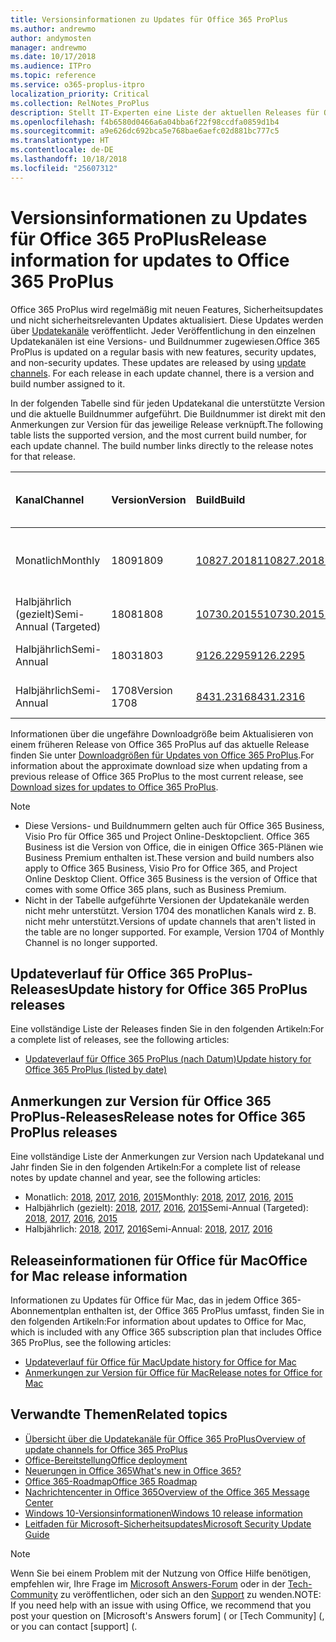 ```yaml
---
title: Versionsinformationen zu Updates für Office 365 ProPlus
ms.author: andrewmo
author: andymosten
manager: andrewmo
ms.date: 10/17/2018
ms.audience: ITPro
ms.topic: reference
ms.service: o365-proplus-itpro
localization_priority: Critical
ms.collection: RelNotes_ProPlus
description: Stellt IT-Experten eine Liste der aktuellen Releases für Office 365 ProPlus für jeden Updatekanal sowie Links zu Anmerkungen zur Version und zum Updateverlauf zur Verfügung.
ms.openlocfilehash: f4b6580d0466a6a04bba6f22f98ccdfa0859d1b4
ms.sourcegitcommit: a9e626dc692bca5e768bae6aefc02d881bc777c5
ms.translationtype: HT
ms.contentlocale: de-DE
ms.lasthandoff: 10/18/2018
ms.locfileid: "25607312"
---
```

# <a name="release-information-for-updates-to-office-365-proplus"></a><span data-ttu-id="039dc-103">Versionsinformationen zu Updates für Office 365 ProPlus</span><span class="sxs-lookup"><span data-stu-id="039dc-103">Release information for updates to Office 365 ProPlus</span></span>

<span data-ttu-id="039dc-p101">Office 365 ProPlus wird regelmäßig mit neuen Features, Sicherheitsupdates und nicht sicherheitsrelevanten Updates aktualisiert. Diese Updates werden über [Updatekanäle](https://docs.microsoft.com/DeployOffice/overview-of-update-channels-for-office-365-proplus) veröffentlicht. Jeder Veröffentlichung in den einzelnen Updatekanälen ist eine Versions- und Buildnummer zugewiesen.</span><span class="sxs-lookup"><span data-stu-id="039dc-p101">Office 365 ProPlus is updated on a regular basis with new features, security updates, and non-security updates. These updates are released by using [update channels](https://docs.microsoft.com/DeployOffice/overview-of-update-channels-for-office-365-proplus). For each release in each update channel, there is a version and build number assigned to it.</span></span> 

<span data-ttu-id="039dc-p102">In der folgenden Tabelle sind für jeden Updatekanal die unterstützte Version und die aktuelle Buildnummer aufgeführt. Die Buildnummer ist direkt mit den Anmerkungen zur Version für das jeweilige Release verknüpft.</span><span class="sxs-lookup"><span data-stu-id="039dc-p102">The following table lists the supported version, and the most current build number, for each update channel. The build number links directly to the release notes for that release.</span></span> 

  
|<span data-ttu-id="039dc-109">**Kanal**</span><span class="sxs-lookup"><span data-stu-id="039dc-109">**Channel**</span></span>|<span data-ttu-id="039dc-110">**Version**</span><span class="sxs-lookup"><span data-stu-id="039dc-110">**Version**</span></span>|<span data-ttu-id="039dc-111">**Build**</span><span class="sxs-lookup"><span data-stu-id="039dc-111">**Build**</span></span>|<span data-ttu-id="039dc-112">**Datum der Veröffentlichung**</span><span class="sxs-lookup"><span data-stu-id="039dc-112">**Release date**</span></span>|<span data-ttu-id="039dc-113">**Version unterstützt bis**</span><span class="sxs-lookup"><span data-stu-id="039dc-113">**Version supported until**</span></span>|
|:-----|:-----|:-----|:-----|:-----|
|<span data-ttu-id="039dc-114">Monatlich</span><span class="sxs-lookup"><span data-stu-id="039dc-114">Monthly</span></span>  <br/> |<span data-ttu-id="039dc-115">1809</span><span class="sxs-lookup"><span data-stu-id="039dc-115">1809</span></span>  <br/> |[<span data-ttu-id="039dc-116">10827.20181</span><span class="sxs-lookup"><span data-stu-id="039dc-116">10827.20181</span></span>](monthly-channel-2018.md#version-1809-october-16)  <br/> | <span data-ttu-id="039dc-117">16. Oktober 2018</span><span class="sxs-lookup"><span data-stu-id="039dc-117">October 16, 2018</span></span>  <br/> |<span data-ttu-id="039dc-118">Veröffentlichung von Version 1810</span><span class="sxs-lookup"><span data-stu-id="039dc-118">Version 1808 is released</span></span> <br/>|
|<span data-ttu-id="039dc-119">Halbjährlich (gezielt)</span><span class="sxs-lookup"><span data-stu-id="039dc-119">Semi-Annual (Targeted)</span></span>  <br/> |<span data-ttu-id="039dc-120">1808</span><span class="sxs-lookup"><span data-stu-id="039dc-120">1808</span></span>  <br/> |[<span data-ttu-id="039dc-121">10730.20155</span><span class="sxs-lookup"><span data-stu-id="039dc-121">10730.20155)</span></span>](semi-annual-channel-targeted-2018.md#version-1808-october-9)  <br/> | <span data-ttu-id="039dc-122">9. Oktober 2018</span><span class="sxs-lookup"><span data-stu-id="039dc-122">October 9, 2018</span></span>  <br/> | <span data-ttu-id="039dc-123">13. März 2019</span><span class="sxs-lookup"><span data-stu-id="039dc-123">March 13, 2019</span></span> <br/>|
|<span data-ttu-id="039dc-124">Halbjährlich</span><span class="sxs-lookup"><span data-stu-id="039dc-124">Semi-Annual</span></span> <br/> |<span data-ttu-id="039dc-125">1803</span><span class="sxs-lookup"><span data-stu-id="039dc-125">1803</span></span>  <br/> | [<span data-ttu-id="039dc-126">9126.2295</span><span class="sxs-lookup"><span data-stu-id="039dc-126">9126.2295</span></span>](semi-annual-channel-2018.md#version-1803-october-9) <br/> |<span data-ttu-id="039dc-127">9. Oktober 2018</span><span class="sxs-lookup"><span data-stu-id="039dc-127">October 9, 2018</span></span>  <br/> | <span data-ttu-id="039dc-128">10. Dezember 2019</span><span class="sxs-lookup"><span data-stu-id="039dc-128">December 10, 2019</span></span> <br/>|
|<span data-ttu-id="039dc-129">Halbjährlich</span><span class="sxs-lookup"><span data-stu-id="039dc-129">Semi-Annual</span></span> <br/> |<span data-ttu-id="039dc-130">1708</span><span class="sxs-lookup"><span data-stu-id="039dc-130">Version 1708</span></span>  <br/> |[<span data-ttu-id="039dc-131">8431.2316</span><span class="sxs-lookup"><span data-stu-id="039dc-131">8431.2316</span></span>](semi-annual-channel-2018.md#version-1708-october-9)  <br/> |<span data-ttu-id="039dc-132">9. Oktober 2018</span><span class="sxs-lookup"><span data-stu-id="039dc-132">October 9, 2018</span></span>  <br/> | <span data-ttu-id="039dc-133">13. März 2019</span><span class="sxs-lookup"><span data-stu-id="039dc-133">March 13, 2019</span></span> <br/>|

<span data-ttu-id="039dc-134">Informationen über die ungefähre Downloadgröße beim Aktualisieren von einem früheren Release von Office 365 ProPlus auf das aktuelle Release finden Sie unter [Downloadgrößen für Updates von Office 365 ProPlus](download-sizes-office365-proplus-updates.md).</span><span class="sxs-lookup"><span data-stu-id="039dc-134">For information about the approximate download size when updating from a previous release of Office 365 ProPlus to the most current release, see [Download sizes for updates to Office 365 ProPlus](download-sizes-office365-proplus-updates.md).</span></span>

> [!NOTE]
> - <span data-ttu-id="039dc-p103">Diese Versions- und Buildnummern gelten auch für Office 365 Business, Visio Pro für Office 365 und Project Online-Desktopclient. Office 365 Business ist die Version von Office, die in einigen Office 365-Plänen wie Business Premium enthalten ist.</span><span class="sxs-lookup"><span data-stu-id="039dc-p103">These version and build numbers also apply to Office 365 Business, Visio Pro for Office 365, and Project Online Desktop Client. Office 365 Business is the version of Office that comes with some Office 365 plans, such as Business Premium.</span></span>
> - <span data-ttu-id="039dc-p104">Nicht in der Tabelle aufgeführte Versionen der Updatekanäle werden nicht mehr unterstützt. Version 1704 des monatlichen Kanals wird z. B. nicht mehr unterstützt.</span><span class="sxs-lookup"><span data-stu-id="039dc-p104">Versions of update channels that aren't listed in the table are no longer supported. For example, Version 1704 of Monthly Channel is no longer supported.</span></span> 


## <a name="update-history-for-office-365-proplus-releases"></a><span data-ttu-id="039dc-139">Updateverlauf für Office 365 ProPlus-Releases</span><span class="sxs-lookup"><span data-stu-id="039dc-139">Update history for Office 365 ProPlus releases</span></span>

<span data-ttu-id="039dc-140">Eine vollständige Liste der Releases finden Sie in den folgenden Artikeln:</span><span class="sxs-lookup"><span data-stu-id="039dc-140">For a complete list of releases, see the following articles:</span></span>
 - [<span data-ttu-id="039dc-141">Updateverlauf für Office 365 ProPlus (nach Datum)</span><span class="sxs-lookup"><span data-stu-id="039dc-141">Update history for Office 365 ProPlus (listed by date)</span></span>](update-history-office365-proplus-by-date.md)

## <a name="release-notes-for-office-365-proplus-releases"></a><span data-ttu-id="039dc-142">Anmerkungen zur Version für Office 365 ProPlus-Releases</span><span class="sxs-lookup"><span data-stu-id="039dc-142">Release notes for Office 365 ProPlus releases</span></span>

<span data-ttu-id="039dc-143">Eine vollständige Liste der Anmerkungen zur Version nach Updatekanal und Jahr finden Sie in den folgenden Artikeln:</span><span class="sxs-lookup"><span data-stu-id="039dc-143">For a complete list of release notes by update channel and year, see the following articles:</span></span>
 - <span data-ttu-id="039dc-144">Monatlich: [2018](monthly-channel-2018.md), [2017](monthly-channel-2017.md), [2016](monthly-channel-2016.md), [2015](monthly-channel-2015.md)</span><span class="sxs-lookup"><span data-stu-id="039dc-144">Monthly: [2018](monthly-channel-2018.md), [2017](monthly-channel-2017.md), [2016](monthly-channel-2016.md), [2015](monthly-channel-2015.md)</span></span>
 - <span data-ttu-id="039dc-145">Halbjährlich (gezielt): [2018](semi-annual-channel-targeted-2018.md), [2017](semi-annual-channel-targeted-2017.md), [2016](semi-annual-channel-targeted-2016.md), [2015](semi-annual-channel-targeted-2015.md)</span><span class="sxs-lookup"><span data-stu-id="039dc-145">Semi-Annual (Targeted): [2018](semi-annual-channel-targeted-2018.md), [2017](semi-annual-channel-targeted-2017.md), [2016](semi-annual-channel-targeted-2016.md), [2015](semi-annual-channel-targeted-2015.md)</span></span>
 - <span data-ttu-id="039dc-146">Halbjährlich: [2018](semi-annual-channel-2018.md), [2017](semi-annual-channel-2017.md), [2016](semi-annual-channel-2016.md)</span><span class="sxs-lookup"><span data-stu-id="039dc-146">Semi-Annual: [2018](semi-annual-channel-2018.md), [2017](semi-annual-channel-2017.md), [2016](semi-annual-channel-2016.md)</span></span>

## <a name="office-for-mac-release-information"></a><span data-ttu-id="039dc-147">Releaseinformationen für Office für Mac</span><span class="sxs-lookup"><span data-stu-id="039dc-147">Office for Mac release information</span></span>

<span data-ttu-id="039dc-148">Informationen zu Updates für Office für Mac, das in jedem Office 365-Abonnementplan enthalten ist, der Office 365 ProPlus umfasst, finden Sie in den folgenden Artikeln:</span><span class="sxs-lookup"><span data-stu-id="039dc-148">For information about updates to Office for Mac, which is included with any Office 365 subscription plan that includes Office 365 ProPlus, see the following articles:</span></span>
 - [<span data-ttu-id="039dc-149">Updateverlauf für Office für Mac</span><span class="sxs-lookup"><span data-stu-id="039dc-149">Update history for Office for Mac</span></span>](update-history-office-for-mac.md)
 - [<span data-ttu-id="039dc-150">Anmerkungen zur Version für Office für Mac</span><span class="sxs-lookup"><span data-stu-id="039dc-150">Release notes for Office for Mac</span></span>](release-notes-office-for-mac.md)


## <a name="related-topics"></a><span data-ttu-id="039dc-151">Verwandte Themen</span><span class="sxs-lookup"><span data-stu-id="039dc-151">Related topics</span></span>

- [<span data-ttu-id="039dc-152">Übersicht über die Updatekanäle für Office 365 ProPlus</span><span class="sxs-lookup"><span data-stu-id="039dc-152">Overview of update channels for Office 365 ProPlus</span></span>](https://docs.microsoft.com/DeployOffice/overview-of-update-channels-for-office-365-proplus)
- [<span data-ttu-id="039dc-153">Office-Bereitstellung</span><span class="sxs-lookup"><span data-stu-id="039dc-153">Office deployment</span></span>](https://docs.microsoft.com/deployoffice/)
- [<span data-ttu-id="039dc-154">Neuerungen in Office 365</span><span class="sxs-lookup"><span data-stu-id="039dc-154">What's new in Office 365?</span></span>](https://support.office.com/article/95c8d81d-08ba-42c1-914f-bca4603e1426)
- [<span data-ttu-id="039dc-155">Office 365-Roadmap</span><span class="sxs-lookup"><span data-stu-id="039dc-155">Office 365 Roadmap</span></span>](https://products.office.com/business/office-365-roadmap)
- [<span data-ttu-id="039dc-156">Nachrichtencenter in Office 365</span><span class="sxs-lookup"><span data-stu-id="039dc-156">Overview of the Office 365 Message Center</span></span>](https://support.office.com/article/38fb3333-bfcc-4340-a37b-deda509c2093)
- [<span data-ttu-id="039dc-157">Windows 10-Versionsinformationen</span><span class="sxs-lookup"><span data-stu-id="039dc-157">Windows 10 release information</span></span>](https://www.microsoft.com/itpro/windows-10/release-information)
- [<span data-ttu-id="039dc-158">Leitfaden für Microsoft-Sicherheitsupdates</span><span class="sxs-lookup"><span data-stu-id="039dc-158">Microsoft Security Update Guide</span></span>](https://portal.msrc.microsoft.com/)

> [!NOTE]
> <span data-ttu-id="039dc-159">Wenn Sie bei einem Problem mit der Nutzung von Office Hilfe benötigen, empfehlen wir, Ihre Frage im [Microsoft Answers-Forum](https://answers.microsoft.com/) oder in der [Tech-Community](https://techcommunity.microsoft.com/) zu veröffentlichen, oder sich an den [Support](https://support.microsoft.com/contactus) zu wenden.</span><span class="sxs-lookup"><span data-stu-id="039dc-159">NOTE: If you need help with an issue with using Office, we recommend that you post your question on [Microsoft's Answers forum] ([](https://answers.microsoft.com/) or [Tech Community] ([](https://techcommunity.microsoft.com/), or you can contact [support] ([](https://support.microsoft.com/contactus).</span></span>
